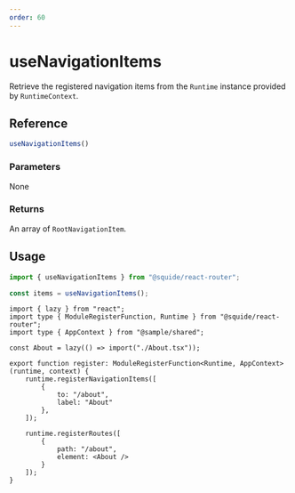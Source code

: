 ```yaml
---
order: 60
---
```


# useNavigationItems

Retrieve the registered navigation items from the `Runtime` instance provided by `RuntimeContext`.

## Reference

```ts
useNavigationItems()
```

### Parameters

None

### Returns

An array of `RootNavigationItem`.

## Usage

```ts
import { useNavigationItems } from "@squide/react-router";

const items = useNavigationItems();
```

```tsx !#8-13 remote/register.ts
import { lazy } from "react";
import type { ModuleRegisterFunction, Runtime } from "@squide/react-router";
import type { AppContext } from "@sample/shared";

const About = lazy(() => import("./About.tsx"));

export function register: ModuleRegisterFunction<Runtime, AppContext>(runtime, context) {
    runtime.registerNavigationItems([
        {
            to: "/about",
            label: "About"
        },
    ]);

    runtime.registerRoutes([
        {
            path: "/about",
            element: <About />
        }
    ]);
}
```
